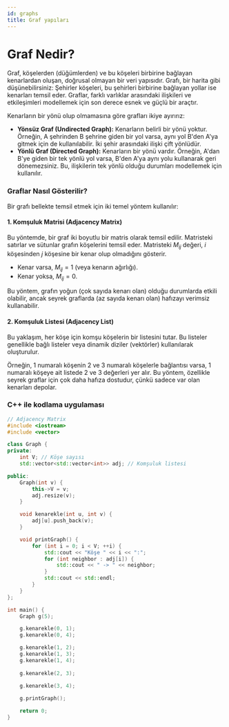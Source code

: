 ```yaml
---
id: graphs
title: Graf yapıları
---
```


# Graf Nedir?

Graf, köşelerden (düğümlerden) ve bu köşeleri birbirine bağlayan kenarlardan oluşan, doğrusal olmayan bir veri yapısıdır. Grafı, bir harita gibi düşünebilirsiniz: Şehirler köşeleri, bu şehirleri birbirine bağlayan yollar ise kenarları temsil eder. Graflar, farklı varlıklar arasındaki ilişkileri ve etkileşimleri modellemek için son derece esnek ve güçlü bir araçtır.

Kenarların bir yönü olup olmamasına göre grafları ikiye ayırırız:

* **Yönsüz Graf (Undirected Graph):** Kenarların belirli bir yönü yoktur. Örneğin, A şehrinden B şehrine giden bir yol varsa, aynı yol B'den A'ya gitmek için de kullanılabilir. İki şehir arasındaki ilişki çift yönlüdür.
* **Yönlü Graf (Directed Graph):** Kenarların bir yönü vardır. Örneğin, A'dan B'ye giden bir tek yönlü yol varsa, B'den A'ya aynı yolu kullanarak geri dönemezsiniz. Bu, ilişkilerin tek yönlü olduğu durumları modellemek için kullanılır.

### Graflar Nasıl Gösterilir?

Bir grafı bellekte temsil etmek için iki temel yöntem kullanılır:

#### 1. Komşuluk Matrisi (Adjacency Matrix)

Bu yöntemde, bir graf iki boyutlu bir matris olarak temsil edilir. Matristeki satırlar ve sütunlar grafın köşelerini temsil eder. Matristeki $M_{ij}$ değeri, $i$ köşesinden $j$ köşesine bir kenar olup olmadığını gösterir.

* Kenar varsa, $M_{ij} = 1$ (veya kenarın ağırlığı).
* Kenar yoksa, $M_{ij} = 0$.

Bu yöntem, grafın yoğun (çok sayıda kenarı olan) olduğu durumlarda etkili olabilir, ancak seyrek graflarda (az sayıda kenarı olan) hafızayı verimsiz kullanabilir.

#### 2. Komşuluk Listesi (Adjacency List)

Bu yaklaşım, her köşe için komşu köşelerin bir listesini tutar. Bu listeler genellikle bağlı listeler veya dinamik diziler (vektörler) kullanılarak oluşturulur.

Örneğin, 1 numaralı köşenin 2 ve 3 numaralı köşelerle bağlantısı varsa, 1 numaralı köşeye ait listede 2 ve 3 değerleri yer alır. Bu yöntem, özellikle seyrek graflar için çok daha hafıza dostudur, çünkü sadece var olan kenarları depolar.

### C++ ile kodlama uygulaması 

```C++
// Adjacency Matrix
#include <iostream>
#include <vector>

class Graph {
private:
    int V; // Köşe sayısı
    std::vector<std::vector<int>> adj; // Komşuluk listesi

public:
    Graph(int v) {
        this->V = v;
        adj.resize(v);
    }

    void kenarekle(int u, int v) {
        adj[u].push_back(v);
    }

    void printGraph() {
        for (int i = 0; i < V; ++i) {
            std::cout << "Köşe " << i << ":";
            for (int neighbor : adj[i]) {
                std::cout << " -> " << neighbor;
            }
            std::cout << std::endl;
        }
    }
};

int main() {
    Graph g(5);

    g.kenarekle(0, 1);
    g.kenarekle(0, 4);

    g.kenarekle(1, 2);
    g.kenarekle(1, 3);
    g.kenarekle(1, 4);
    
    g.kenarekle(2, 3);
    
    g.kenarekle(3, 4);

    g.printGraph();

    return 0;
}
```